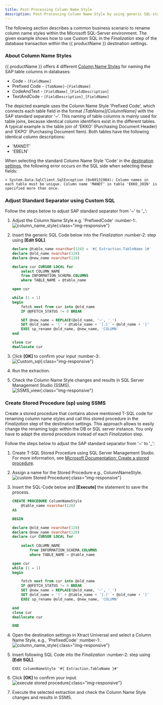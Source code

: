 ```yaml
---
title: Post-Processing Column Name Style
description: Post-Processing Column Name Style by using generic SQL-statement
---
```


The following section describes a common business scenario to rename column name styles within the Microsoft SQL-Server environment.
The given example shows how to use Custom SQL in the *Finalization* step of the database transaction within the {{ productName }} destination settings.

### About Column Name Styles

{{ productName }} offers 4 different [Column Name Styles](../documentation/destinations/microsoft-sql-server.md#column-name-style) for naming the SAP table columns in databases:

- Code - `[FieldName]`
- Prefixed Code - `[TabName]~[FieldName]`
- CodeAndText - `[FieldName]_[FieldDescription]`
- TextAndCode - `[FieldDescription]_[FieldName]`

The depicted example uses the Column Name Style 'Prefixed Code', which connects each table field in the format *[TabName][ColumnName]* with the SAP standard separator '~'. 
This naming of table columns is mainly used for table joins, because identical column identifiers exist in the different tables. 
A typical example is the table join of 'EKKO' (Purchasing Document Header) and 'EKPO' (Purchasing Document Item). 
Both tables have the following identical column descriptions: 
- 'MANDT'
- 'EBELN'

When selecting the standard Column Name Style 'Code' in the [destination settings](../documentation/destinations/microsoft-sql-server.md/#destination-settings), the following error occurs on the SQL side when selecting these fields:

```
> System.Data.SqlClient.SqlException (0x80131904): Column names in each table must be unique. Column name 'MANDT' in table 'EKKO_JOIN' is specified more than once.
```

### Adjust Standard Separator using Custom SQL

Follow the steps below to adjust SAP standard separator from '~' to '_':
1. Adjust the Column Name Style e.g. 'PrefixedCode' :number-1:.<br>
![column_name_style](../assets/images/articles/xu/destination_settings.png){:class="img-responsive"} 
2. Insert the generic SQL Code below into the *Finalization* :number-2: step using **[Edit SQL]**.<br>

	```sql
	declare @table_name nvarchar(128) = '#{ Extraction.TableName }#'
	declare @old_name nvarchar(128)
	declare @new_name nvarchar(128)

	declare cur CURSOR LOCAL for
		select COLUMN_NAME
		from INFORMATION_SCHEMA.COLUMNS
		where TABLE_NAME = @table_name

	open cur

	while (1 = 1)
	begin
		fetch next from cur into @old_name
		IF @@FETCH_STATUS != 0 BREAK

		SET @new_name = REPLACE(@old_name, '~', '_')
		SET @old_name = '[' + @table_name + '].[' + @old_name + ']'
		EXEC sp_rename @old_name, @new_name, 'COLUMN'
	end

	close cur
	deallocate cur
	```

3. Click **[OK]** to confirm your input :number-3:.<br>
![Custom_sql](../assets/images/articles/xu/custom_sql_finalization_step.png){:class="img-responsive"} 
4. Run the extraction. 
5. Check the Column Name Style changes and results in SQL Server Management Studio (SSMS).<br>
![SSMS_view](../assets/images/articles/xu/ssms_result_column_name_style.png){:class="img-responsive"} 


### Create Stored Procedure (sp) using SSMS

Create a stored procedure that contains above mentioned T-SQL code for renaming column name styles and call this stored procedure in the *Finalization* step of the destination settings. 
This approach allows to easily change the renaming logic within the DB or SQL server instance.
You only have to adapt the stored procedure instead of each *Finalization* step.

Follow the steps below to adjust the SAP standard separator from '~' to '_':
1. Create T-SQL Stored Procedure using SQL Server Management Studio. 
For more information, see [Microsoft Documentation: Create a stored procedure](https://docs.microsoft.com/en-us/sql/relational-databases/stored-procedures/create-a-stored-procedure?view=sql-server-ver15).
2. Assign a name for the Stored Procedure e.g., ColumnNameStyle.<br>
![custom Stored Procedure](../assets/images/articles/xu/ssms_object_explorer_custom_stored_procedure.png){:class="img-responsive"}
3. Insert the SQL-Code below and **[Execute]** the statement to save the process.<br>

	```sql
	CREATE PROCEDURE ColumnNameStyle 
		@table_name nvarchar(128)
	AS 

	BEGIN

	declare @old_name nvarchar(128)
	declare @new_name nvarchar(128)
	declare cur CURSOR LOCAL for
		
		select COLUMN_NAME
			from INFORMATION_SCHEMA.COLUMNS
			where TABLE_NAME = @table_name

	open cur
	while (1 = 1)
	begin

		fetch next from cur into @old_name
		IF @@FETCH_STATUS != 0 BREAK
		SET @new_name = REPLACE(@old_name, '~', '_')
		SET @old_name = '[' + @table_name + '].[' + @old_name + ']'
		EXEC sp_rename @old_name, @new_name, 'COLUMN'

	end
	close cur
	deallocate cur

	END
	``` 

4. Open the destination settings in Xtract Universal and select a Column Name Style, e.g., 'PrefixedCode' :number-1:.<br>
![column_name_style](../assets/images/articles/xu/destination_settings.png){:class="img-responsive"}
5. Insert following SQL Code into the *Finalization* :number-2: step using **[Edit SQL]**.

	```
	EXEC ColumnNameStyle '#{ Extraction.TableName }#'
	```

6. Click **[OK]** to confirm your input.<br>
![execute stored procedure](../assets/images/articles/xu/exec_sp_column_name_style.png){:class="img-responsive"}
7. Execute the selected extraction and check the Column Name Style changes and results in SSMS.


